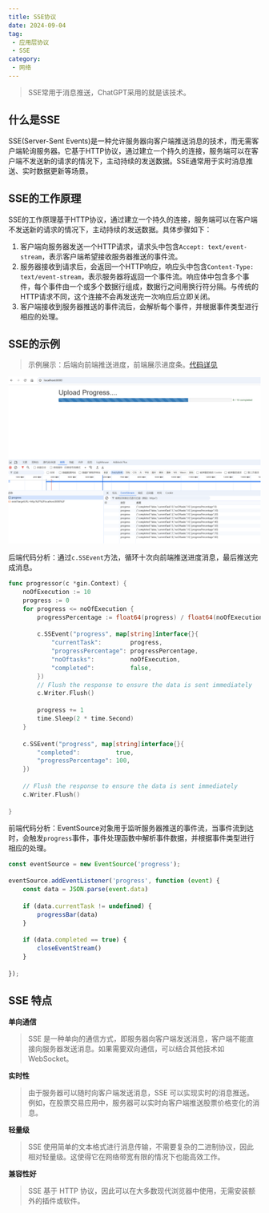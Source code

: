 ```yaml
---
title: SSE协议
date: 2024-09-04
tag:
 - 应用层协议
 - SSE
category:
 - 网络
---
```


> SSE常用于消息推送，ChatGPT采用的就是该技术。

<!-- more -->

## 什么是SSE

SSE(Server-Sent Events)是一种允许服务器向客户端推送消息的技术，而无需客户端轮询服务器。它基于HTTP协议，通过建立一个持久的连接，服务端可以在客户端不发送新的请求的情况下，主动持续的发送数据。SSE通常用于实时消息推送、实时数据更新等场景。

## SSE的工作原理

SSE的工作原理基于HTTP协议，通过建立一个持久的连接，服务端可以在客户端不发送新的请求的情况下，主动持续的发送数据。具体步骤如下：

1. 客户端向服务器发送一个HTTP请求，请求头中包含`Accept: text/event-stream`，表示客户端希望接收服务器推送的事件流。
2. 服务器接收到请求后，会返回一个HTTP响应，响应头中包含`Content-Type: text/event-stream`，表示服务器将返回一个事件流。响应体中包含多个事件，每个事件由一个或多个数据行组成，数据行之间用换行符分隔。与传统的HTTP请求不同，这个连接不会再发送完一次响应后立即关闭。
3. 客户端接收到服务器推送的事件流后，会解析每个事件，并根据事件类型进行相应的处理。

## SSE的示例

> 示例展示：后端向前端推送进度，前端展示进度条。[代码详见](https://github.com/pcpratheesh/golang-sse-progress-bar)

![sse--pregress-bar](./images/sse-progress-bar.png)

后端代码分析：通过`c.SSEvent`方法，循环十次向前端推送进度消息，最后推送完成消息。

```go
func progressor(c *gin.Context) {
	noOfExecution := 10
	progress := 0
	for progress <= noOfExecution {
		progressPercentage := float64(progress) / float64(noOfExecution) * 100

		c.SSEvent("progress", map[string]interface{}{
			"currentTask":        progress,
			"progressPercentage": progressPercentage,
			"noOftasks":          noOfExecution,
			"completed":          false,
		})
		// Flush the response to ensure the data is sent immediately
		c.Writer.Flush()

		progress += 1
		time.Sleep(2 * time.Second)
	}

	c.SSEvent("progress", map[string]interface{}{
		"completed":          true,
		"progressPercentage": 100,
	})

	// Flush the response to ensure the data is sent immediately
	c.Writer.Flush()

}
```

前端代码分析：EventSource对象用于监听服务器推送的事件流，当事件流到达时，会触发`progress`事件，事件处理函数中解析事件数据，并根据事件类型进行相应的处理。


```js
const eventSource = new EventSource('progress');

eventSource.addEventListener('progress', function (event) {
    const data = JSON.parse(event.data)

    if (data.currentTask != undefined) {
        progressBar(data)
    }

    if (data.completed == true) {
        closeEventStream()
    }

});
```


## SSE 特点

**单向通信**

>SSE 是一种单向的通信方式，即服务器向客户端发送消息，客户端不能直接向服务器发送消息。如果需要双向通信，可以结合其他技术如 WebSocket。

**实时性**

> 由于服务器可以随时向客户端发送消息，SSE 可以实现实时的消息推送。例如，在股票交易应用中，服务器可以实时向客户端推送股票价格变化的消息。

**轻量级**

> SSE 使用简单的文本格式进行消息传输，不需要复杂的二进制协议，因此相对轻量级。这使得它在网络带宽有限的情况下也能高效工作。

**兼容性好**

> SSE 基于 HTTP 协议，因此可以在大多数现代浏览器中使用，无需安装额外的插件或软件。